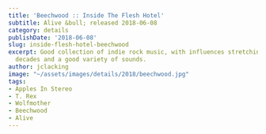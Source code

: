 ```yaml
---
title: 'Beechwood :: Inside The Flesh Hotel'
subtitle: Alive &bull; released 2018-06-08
category: details
publishDate: '2018-06-08'
slug: inside-flesh-hotel-beechwood
excerpt: Good collection of indie rock music, with influences stretching over several
  decades and a good variety of sounds.
author: jclacking
image: "~/assets/images/details/2018/beechwood.jpg"
tags:
- Apples In Stereo
- T. Rex
- Wolfmother
- Beechwood
- Alive
---
```


